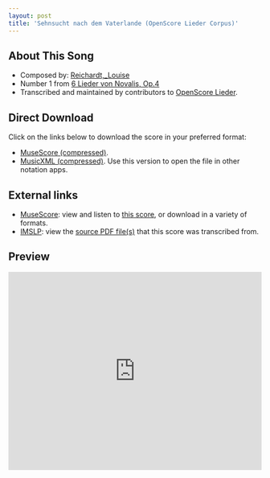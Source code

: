 ```yaml
---
layout: post
title: 'Sehnsucht nach dem Vaterlande (OpenScore Lieder Corpus)'
---
```


## About This Song

- Composed by: [Reichardt,_Louise](https://fourscoreandmore.org/openscore/lieder/Reichardt,_Louise)
- Number 1 from [6 Lieder von Novalis, Op.4](https://fourscoreandmore.org/openscore/lieder/Reichardt,_Louise/6_Lieder_von_Novalis,_Op.4)
- Transcribed and maintained by contributors to [OpenScore Lieder].

[OpenScore Lieder]: https://musescore.com/openscore-lieder-corpus

## Direct Download

Click on the links below to download the score in your preferred format:
- [MuseScore (compressed)](https://github.com/openscore/lieder/blob/main/scores/Reichardt,_Louise/6_Lieder_von_Novalis,_Op.4/1_Sehnsucht_nach_dem_Vaterlande/lc5002041.mscz?raw=true).
- [MusicXML (compressed)](https://github.com/openscore/lieder/blob/main/scores/Reichardt,_Louise/6_Lieder_von_Novalis,_Op.4/1_Sehnsucht_nach_dem_Vaterlande/lc5002041.mxl?raw=true). Use this version to open the file in other notation apps.

## External links

- [MuseScore]: view and listen to [this score][MuseScore], or download in a variety of formats.
- [IMSLP]: view the [source PDF file(s)][IMSLP] that this score was transcribed from.

[MuseScore]: https://musescore.com/score/5002041
[IMSLP]: https://imslp.org/wiki/Special:ReverseLookup/511862

## Preview

<iframe width="100%" height="394" src="https://musescore.com/openscore-lieder-corpus/scores/5002041/embed" frameborder="0" allowfullscreen allow="autoplay; fullscreen"></iframe>
